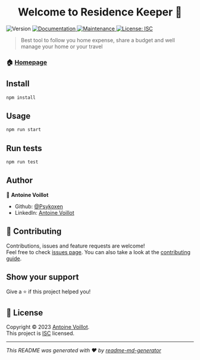 <h1 align="center">Welcome to Residence Keeper 👋</h1>
<p>
  <img alt="Version" src="https://img.shields.io/badge/version-0.1.0-blue.svg?cacheSeconds=2592000" />
  <a href="https://github.com/Psykoxen/ResidenceKeeper#readme" target="_blank">
    <img alt="Documentation" src="https://img.shields.io/badge/documentation-yes-brightgreen.svg" />
  </a>
  <a href="https://github.com/Psykoxen/ResidenceKeeper/graphs/commit-activity" target="_blank">
    <img alt="Maintenance" src="https://img.shields.io/badge/Maintained%3F-yes-green.svg" />
  </a>
  <a href="https://github.com/Psykoxen/ResidenceKeeper/blob/master/LICENSE" target="_blank">
    <img alt="License: ISC" src="https://img.shields.io/github/license/Psykoxen/Residence Keeper" />
  </a>
</p>

> Best tool to follow you home expense, share a budget and well manage your home or your travel

### 🏠 [Homepage](https://github.com/Psykoxen/ResidenceKeeper#readme)

## Install

```sh
npm install
```

## Usage

```sh
npm run start
```

## Run tests

```sh
npm run test
```

## Author

👤 **Antoine Voillot**

* Github: [@Psykoxen](https://github.com/Psykoxen)
* LinkedIn: [Antoine Voillot](https://linkedin.com/in/www.linkedin.com\/in\/antoine-voillot)

## 🤝 Contributing

Contributions, issues and feature requests are welcome!<br />Feel free to check [issues page](https://github.com/Psykoxen/ResidenceKeeper/issues). You can also take a look at the [contributing guide](https://github.com/Psykoxen/ResidenceKeeper/blob/master/CONTRIBUTING.md).

## Show your support

Give a ⭐️ if this project helped you!

## 📝 License

Copyright © 2023 [Antoine Voillot](https://github.com/Psykoxen).<br />
This project is [ISC](https://github.com/Psykoxen/ResidenceKeeper/blob/master/LICENSE) licensed.

***
_This README was generated with ❤️ by [readme-md-generator](https://github.com/kefranabg/readme-md-generator)_
